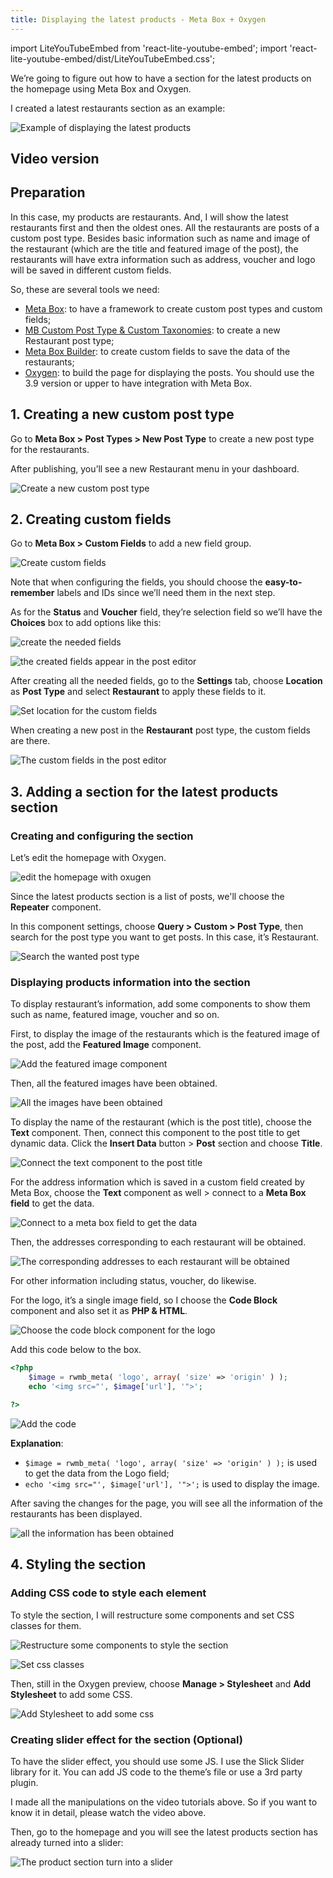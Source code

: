 ```yaml
---
title: Displaying the latest products - Meta Box + Oxygen
---
```


import LiteYouTubeEmbed from 'react-lite-youtube-embed';
import 'react-lite-youtube-embed/dist/LiteYouTubeEmbed.css';

We’re going to figure out how to have a section for the latest products on the homepage using Meta Box and Oxygen.

I created a latest restaurants section as an example:

![Example of displaying the latest products](https://i.imgur.com/EuKKW6b.gif)

## Video version

<LiteYouTubeEmbed id='2TndR67aQQk' />

## Preparation

In this case, my products are restaurants. And, I will show the latest restaurants first and then the oldest ones. All the restaurants are posts of a custom post type. Besides basic information such as name and image of the restaurant (which are the title and featured image of the post), the restaurants will have extra information such as address, voucher and logo will be saved in different custom fields.

So, these are several tools we need:

* [Meta Box](https://metabox.io/): to have a framework to create custom post types and custom fields;
* [MB Custom Post Type & Custom Taxonomies](https://metabox.io/plugins/custom-post-type/): to create a new Restaurant post type;
* [Meta Box Builder](https://metabox.io/plugins/meta-box-builder/): to create custom fields to save the data of the restaurants;
* [Oxygen](https://oxygenbuilder.com/): to build the page for displaying the posts. You should use the 3.9 version or upper to have integration with Meta Box.

## 1. Creating a new custom post type

Go to **Meta Box > Post Types > New Post Type** to create a new post type for the restaurants.

After publishing, you’ll see a new Restaurant menu in your dashboard.

![Create a new custom post type](https://i.imgur.com/07DcNhO.png)

## 2. Creating custom fields

Go to **Meta Box > Custom Fields** to add a new field group.

![Create custom fields](https://i.imgur.com/UzCCNUn.png)

Note that when configuring the fields, you should choose the **easy-to-remember** labels and IDs since we’ll need them in the next step.

As for the **Status** and **Voucher** field, they’re selection field so we’ll have the **Choices** box to add options like this:

![create the needed fields](https://i.imgur.com/v4ZGH5g.png)

![the created fields appear in the post editor](https://i.imgur.com/5SvFuGM.png)

After creating all the needed fields, go to the **Settings** tab, choose **Location** as **Post Type** and select **Restaurant** to apply these fields to it.

![Set location for the custom fields](https://i.imgur.com/OWPyU0n.png)

When creating a new post in the **Restaurant** post type, the custom fields are there.

![The custom fields in the post editor](https://i.imgur.com/AvwlKLv.png)

## 3. Adding a section for the latest products section

### Creating and configuring the section

Let’s edit the homepage with Oxygen.

![edit the homepage with oxugen](https://i.imgur.com/Dr8Hh8R.png)

Since the latest products section is a list of posts, we'll choose the **Repeater** component.

In this component settings, choose **Query > Custom > Post Type**, then search for the post type you want to get posts. In this case, it’s Restaurant.

![Search the wanted post type](https://i.imgur.com/cZbISWW.gif)

### Displaying products information into the section

To display restaurant’s information, add some components to show them such as name, featured image, voucher and so on.

First, to display the image of the restaurants which is the featured image of the post, add the **Featured Image** component.

![Add the featured image component](https://i.imgur.com/p0Xta9O.png)

Then, all the featured images have been obtained.

![All the images have been obtained](https://i.imgur.com/qEvXZJZ.png)

To display the name of the restaurant (which is the post title), choose the **Text** component. Then, connect this component to the post title to get dynamic data. Click the **Insert Data** button > **Post** section and choose **Title**.

![Connect the text component to the post title](https://i.imgur.com/o0kBW3B.gif)

For the address information which is saved in a custom field created by Meta Box, choose the **Text** component as well > connect to a **Meta Box field** to get the data.

![Connect to a meta box field to get the data](https://i.imgur.com/5xauy4K.gif)

Then, the addresses corresponding to each restaurant will be obtained.

![The corresponding addresses to each restaurant will be obtained](https://i.imgur.com/L347E1G.png)

For other information including status, voucher, do likewise.

For the logo, it’s a single image field, so I choose the **Code Block** component and also set it as **PHP & HTML**.

![Choose the code block component for the logo](https://i.imgur.com/NGhmyMM.png)

Add this code below to the box.
```php
<?php
    $image = rwmb_meta( 'logo', array( 'size' => 'origin' ) );
    echo '<img src="', $image['url'], '">';

?>
```

![Add the code](https://i.imgur.com/CqF0XJE.png)

**Explanation**:

* `$image = rwmb_meta( 'logo', array( 'size' => 'origin' ) );` is used to get the data from the Logo field;
* `echo '<img src="', $image['url'], '">';` is used to display the image.

After saving the changes for the page, you will see all the information of the restaurants has been displayed.

![all the information has been obtained](https://i.imgur.com/MZ15y7n.gif)

## 4. Styling the section

### Adding CSS code to style each element

To style the section, I will restructure some components and set CSS classes for them.


![Restructure some components to style the section](https://i.imgur.com/CUmsUXy.gif)

![Set css classes](https://i.imgur.com/wmRhexi.png)

Then, still in the Oxygen preview, choose **Manage > Stylesheet** and **Add Stylesheet** to add some CSS.

![Add Stylesheet to add some css](https://i.imgur.com/zXm13Wc.gif)

### Creating slider effect for the section (Optional)

To have the slider effect, you should use some JS. I use the Slick Slider library for it. You can add JS code to the theme’s file or use a 3rd party plugin.

I made all the manipulations on the video tutorials above. So if you want to know it in detail, please watch the video above.

Then, go to the homepage and you will see the latest products section has already turned into a slider:

![The product section turn into a slider](https://i.imgur.com/EuKKW6b.gif)
